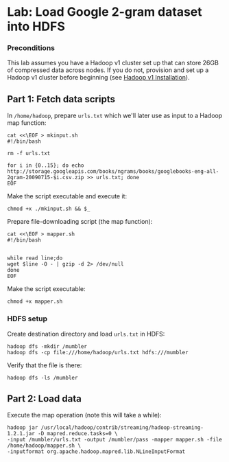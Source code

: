 # Lab: Load Google 2-gram dataset into HDFS

### Preconditions
This lab assumes you have a Hadoop v1 cluster set up that can store 26GB of compressed data across nodes. If you do not, provision and set up a Hadoop v1 cluster before beginning (see [Hadoop v1 Installation](../../hw/version_1/README.md)).

## Part 1: Fetch data scripts

In `/home/hadoop`, prepare `urls.txt` which we'll later use as input to a Hadoop map function:

    cat <<\EOF > mkinput.sh
    #!/bin/bash

    rm -f urls.txt

    for i in {0..15}; do echo http://storage.googleapis.com/books/ngrams/books/googlebooks-eng-all-2gram-20090715-$i.csv.zip >> urls.txt; done
    EOF

Make the script executable and execute it:

    chmod +x ./mkinput.sh && $_

Prepare file-downloading script (the map function):

    cat <<\EOF > mapper.sh
    #!/bin/bash


    while read line;do
    wget $line -O - | gzip -d 2> /dev/null
    done
    EOF

Make the script executable:

    chmod +x mapper.sh

###  HDFS setup

Create destination directory and load `urls.txt` in HDFS:

    hadoop dfs -mkdir /mumbler
    hadoop dfs -cp file:///home/hadoop/urls.txt hdfs:///mumbler

Verify that the file is there:

    hadoop dfs -ls /mumbler

## Part 2: Load data

Execute the map operation (note this will take a while):

    hadoop jar /usr/local/hadoop/contrib/streaming/hadoop-streaming-1.2.1.jar -D mapred.reduce.tasks=0 \
    -input /mumbler/urls.txt -output /mumbler/pass -mapper mapper.sh -file /home/hadoop/mapper.sh \
    -inputformat org.apache.hadoop.mapred.lib.NLineInputFormat
